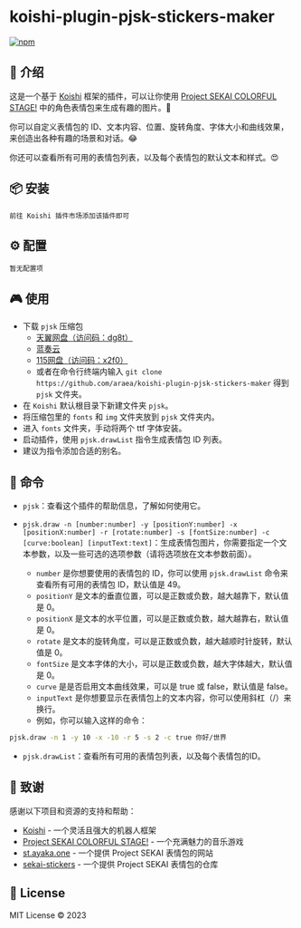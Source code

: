# koishi-plugin-pjsk-stickers-maker

[![npm](https://img.shields.io/npm/v/koishi-plugin-pjsk-stickers-maker?style=flat-square)](https://www.npmjs.com/package/koishi-plugin-pjsk-stickers-maker)

## 🎈 介绍

这是一个基于 [Koishi](https://koishi.chat/) 框架的插件，可以让你使用 [Project SEKAI COLORFUL STAGE!](https://pjsekai.sega.jp/) 中的角色表情包来生成有趣的图片。🌈

你可以自定义表情包的 ID、文本内容、位置、旋转角度、字体大小和曲线效果，来创造出各种有趣的场景和对话。😂

你还可以查看所有可用的表情包列表，以及每个表情包的默认文本和样式。😍

## 📦 安装

```
前往 Koishi 插件市场添加该插件即可
```

## ⚙️ 配置

```
暂无配置项
```

## 🎮 使用

- 下载 `pjsk` 压缩包
  - [天翼网盘（访问码：dg8t）](https://cloud.189.cn/web/share?code=2yIZjeYbi6v2)
  - [蓝奏云](https://wwsy.lanzouj.com/ibOxp1je4uva)
  - [115网盘（访问码：x2f0）](https://115.com/s/swzz2t63fn6?password=x2f0&#) 
  - 或者在命令行终端内输入 `git clone https://github.com/araea/koishi-plugin-pjsk-stickers-maker` 得到 `pjsk` 文件夹。
- 在 `Koishi` 默认根目录下新建文件夹 `pjsk`。
- 将压缩包里的 `fonts` 和 `img` 文件夹放到 `pjsk` 文件夹内。
- 进入 `fonts` 文件夹，手动将两个 ttf 字体安装。
- 启动插件，使用 `pjsk.drawList` 指令生成表情包 ID 列表。
- 建议为指令添加合适的别名。

## 📝 命令

- `pjsk`：查看这个插件的帮助信息，了解如何使用它。

- `pjsk.draw -n [number:number] -y [positionY:number] -x [positionX:number] -r [rotate:number] -s [fontSize:number] -c [curve:boolean] [inputText:text]`：生成表情包图片，你需要指定一个文本参数，以及一些可选的选项参数（请将选项放在文本参数前面）。
  - `number` 是你想要使用的表情包的 ID，你可以使用 `pjsk.drawList` 命令来查看所有可用的表情包 ID，默认值是 49。
  - `positionY` 是文本的垂直位置，可以是正数或负数，越大越靠下，默认值是 0。
  - `positionX` 是文本的水平位置，可以是正数或负数，越大越靠右，默认值是 0。
  - `rotate` 是文本的旋转角度，可以是正数或负数，越大越顺时针旋转，默认值是 0。
  - `fontSize` 是文本字体的大小，可以是正数或负数，越大字体越大，默认值是 0。
  - `curve` 是是否启用文本曲线效果，可以是 true 或 false，默认值是 false。
  - `inputText` 是你想要显示在表情包上的文本内容，你可以使用斜杠（/）来换行。
  - 例如，你可以输入这样的命令：

```bash
pjsk.draw -n 1 -y 10 -x -10 -r 5 -s 2 -c true 你好/世界
```

- `pjsk.drawList`：查看所有可用的表情包列表，以及每个表情包的ID。


## 🙏 致谢

感谢以下项目和资源的支持和帮助：

- [Koishi](https://koishi.chat/) - 一个灵活且强大的机器人框架
- [Project SEKAI COLORFUL STAGE!](https://pjsekai.sega.jp/) - 一个充满魅力的音乐游戏
- [st.ayaka.one](https://st.ayaka.one/) - 一个提供 Project SEKAI 表情包的网站
- [sekai-stickers](https://github.com/TheOriginalAyaka/sekai-stickers) - 一个提供 Project SEKAI 表情包的仓库

## 📄 License

MIT License © 2023